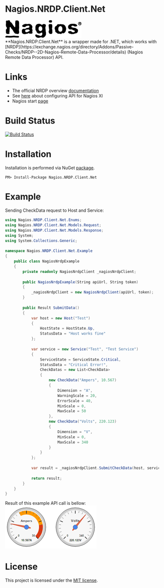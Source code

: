 # Nagios.NRDP.Client.Net
<img src="https://github.com/IvAlex1986/Nagios.NRDP.Client.Net/blob/master/Nagios.png" width="250" />
<br />
**Nagios.NRDP.Client.Net** is a wrapper made for .NET, which works with [NRDP](https://exchange.nagios.org/directory/Addons/Passive-Checks/NRDP--2D-Nagios-Remote-Data-Processor/details) (Nagios Remote Data Processor) API.

# Links
* The official NRDP overview [documentation](http://library.nagios.com/library/products/nagiosxi/documentation/499-nrdp-overview)
* See [here](https://library.nagios.com/library/products/nagiosxi/documentation/673-nagios-xi-passive-monitoring-with-nrdswin) about configuring API for Nagios XI
* Nagios start [page](https://www.nagios.org/)

# Build Status
[![Build Status](https://travis-ci.org/IvAlex1986/Nagios.NRDP.Client.Net.svg?branch=master)](https://travis-ci.org/IvAlex1986/Nagios.NRDP.Client.Net)

# Installation
Installation is performed via NuGet [package](https://www.nuget.org/packages/Nagios.NRDP.Client.Net).
```
PM> Install-Package Nagios.NRDP.Client.Net
```

# Example

Sending CheckData request to Host and Service:
```c#
using Nagios.NRDP.Client.Net.Enums;
using Nagios.NRDP.Client.Net.Models.Request;
using Nagios.NRDP.Client.Net.Models.Response;
using System;
using System.Collections.Generic;

namespace Nagios.NRDP.Client.Net.Example
{
    public class NagiosNrdpExample
    {
        private readonly NagiosNrdpClient _nagiosNrdpClient;

        public NagiosNrdpExample(String apiUrl, String token)
        {
            _nagiosNrdpClient = new NagiosNrdpClient(apiUrl, token);
        }

        public Result SubmitData()
        {
            var host = new Host("Test")
            {
                HostState = HostState.Up,
                StatusData = "Host works fine"
            };

            var service = new Service("Test", "Test Service")
            {
                ServiceState = ServiceState.Critical,
                StatusData = "Critical Error!",
                CheckDatas = new List<CheckData>
                {
                    new CheckData("Ampers", 10.567)
                    {
                        Dimension = "A",
                        WarningScale = 20,
                        ErrorScale = 40,
                        MinScale = 0,
                        MaxScale = 50
                    },
                    new CheckData("Volts", 220.123)
                    {
                        Dimension = "V",
                        MinScale = 0,
                        MaxScale = 340
                    }
                }
            };

            var result = _nagiosNrdpClient.SubmitCheckData(host, service);

            return result;
        }
    }
}

```

Result of this example API call is bellow:
<br />
<img src="https://github.com/IvAlex1986/Nagios.NRDP.Client.Net/blob/master/Metrics.png" />

# License
This project is licensed under the [MIT license](https://github.com/IvAlex1986/Nagios.NRDP.Client.Net/blob/master/LICENSE).
